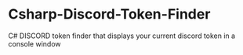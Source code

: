 # Csharp-Discord-Token-Finder
C# DISCORD token finder that displays your current discord token in a console window
